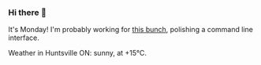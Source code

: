 ### Hi there :wave:

It's Monday! I'm probably working for [this bunch](https://github.com/kohofinancial), polishing a command line interface.

Weather in Huntsville ON: sunny, at +15°C.
